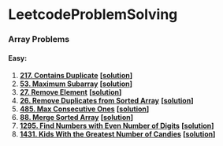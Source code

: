 # LeetcodeProblemSolving

### Array Problems
#### Easy:
1) **[217. Contains Duplicate](https://leetcode.com/problems/contains-duplicate/)** **[[solution](src/main/java/DataStructure/Array/ContainsDuplicateNumber.java)]**
2) **[53. Maximum Subarray](https://leetcode.com/problems/maximum-subarray/)** **[[solution](src/main/java/DataStructure/Array/MaximumSumSubArray.java)]**
3) **[27. Remove Element](https://leetcode.com/problems/remove-element/)** **[[solution](src/main/java/DataStructure/Array/RemoveElement.java)]**
4) **[26. Remove Duplicates from Sorted Array](https://leetcode.com/problems/remove-duplicates-from-sorted-array/)** **[[solution](src/main/java/DataStructure/Array/RemoveDuplicates.java)]**
5) **[485. Max Consecutive Ones](https://leetcode.com/problems/max-consecutive-ones/)** **[[solution](src/main/java/DataStructure/Array/MaxConsecutiveOnes.java)]**
6) **[88. Merge Sorted Array](https://leetcode.com/problems/merge-sorted-array/)** **[[solution](src/main/java/DataStructure/Array/MergeSortedArray.java)]**
7) **[1295. Find Numbers with Even Number of Digits](https://leetcode.com/problems/find-numbers-with-even-number-of-digits/)** **[[solution](src/main/java/DataStructure/Array/FindEvenNumberDigits.java)]**
8) **[1431. Kids With the Greatest Number of Candies](https://leetcode.com/problems/kids-with-the-greatest-number-of-candies/)** **[[solution](src/main/java/DataStructure/Array/KidsWithCandies.java)]**

